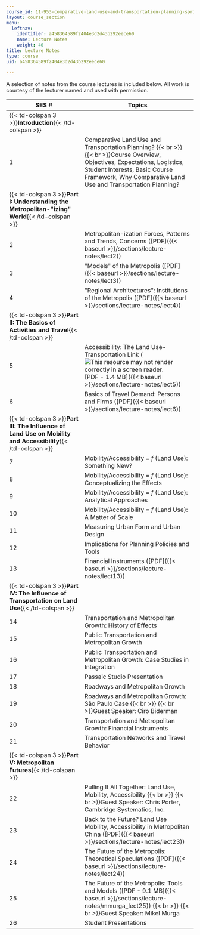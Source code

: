 ```yaml
---
course_id: 11-953-comparative-land-use-and-transportation-planning-spring-2006
layout: course_section
menu:
  leftnav:
    identifier: a458364589f2404e3d2d43b292eece60
    name: Lecture Notes
    weight: 40
title: Lecture Notes
type: course
uid: a458364589f2404e3d2d43b292eece60

---
```


A selection of notes from the course lectures is included below. All work is courtesy of the lecturer named and used with permission.

| SES # | Topics |
| --- | --- |
| {{< td-colspan 3 >}}**Introduction**{{< /td-colspan >}} |||
| 1 | Comparative Land Use and Transportation Planning?  {{< br >}}  {{< br >}}Course Overview, Objectives, Expectations, Logistics, Student Interests, Basic Course Framework, Why Comparative Land Use and Transportation Planning? |
| {{< td-colspan 3 >}}**Part I: Understanding the Metropolitan-"izing" World**{{< /td-colspan >}} |||
| 2 | Metropolitan-ization Forces, Patterns and Trends, Concerns ([PDF]({{< baseurl >}}/sections/lecture-notes/lect2)) |
| 3 | "Models" of the Metropolis ([PDF]({{< baseurl >}}/sections/lecture-notes/lect3)) |
| 4 | "Regional Architectures": Institutions of the Metropolis ([PDF]({{< baseurl >}}/sections/lecture-notes/lect4)) |
| {{< td-colspan 3 >}}**Part II: The Basics of Activities and Travel**{{< /td-colspan >}} |||
| 5 | Accessibility: The Land Use-Transportation Link (![This resource may not render correctly in a screen reader.](/images/inacessible.gif)[PDF - 1.4 MB]({{< baseurl >}}/sections/lecture-notes/lect5)) |
| 6 | Basics of Travel Demand: Persons and Firms ([PDF]({{< baseurl >}}/sections/lecture-notes/lect6)) |
| {{< td-colspan 3 >}}**Part III: The Influence of Land Use on Mobility and Accessibility**{{< /td-colspan >}} |||
| 7 | Mobility/Accessibility = _f_ (Land Use): Something New? |
| 8 | Mobility/Accessibility = _f_ (Land Use): Conceptualizing the Effects |
| 9 | Mobility/Accessibility = _f_ (Land Use): Analytical Approaches |
| 10 | Mobility/Accessibility = _f_ (Land Use): A Matter of Scale |
| 11 | Measuring Urban Form and Urban Design |
| 12 | Implications for Planning Policies and Tools |
| 13 | Financial Instruments ([PDF]({{< baseurl >}}/sections/lecture-notes/lect13)) |
| {{< td-colspan 3 >}}**Part IV: The Influence of Transportation on Land Use**{{< /td-colspan >}} |||
| 14 | Transportation and Metropolitan Growth: History of Effects |
| 15 | Public Transportation and Metropolitan Growth |
| 16 | Public Transportation and Metropolitan Growth: Case Studies in Integration |
| 17 | Passaic Studio Presentation |
| 18 | Roadways and Metropolitan Growth |
| 19 | Roadways and Metropolitan Growth: São Paulo Case  {{< br >}}  {{< br >}}Guest Speaker: Ciro Biderman |
| 20 | Transportation and Metropolitan Growth: Financial Instruments |
| 21 | Transportation Networks and Travel Behavior |
| {{< td-colspan 3 >}}**Part V: Metropolitan Futures**{{< /td-colspan >}} |||
| 22 | Pulling It All Together: Land Use, Mobility, Accessibility  {{< br >}}  {{< br >}}Guest Speaker: Chris Porter, Cambridge Systematics, Inc. |
| 23 | Back to the Future? Land Use Mobility, Accessibility in Metropolitan China ([PDF]({{< baseurl >}}/sections/lecture-notes/lect23)) |
| 24 | The Future of the Metropolis: Theoretical Speculations ([PDF]({{< baseurl >}}/sections/lecture-notes/lect24)) |
| 25 | The Future of the Metropolis: Tools and Models ([PDF - 9.1 MB]({{< baseurl >}}/sections/lecture-notes/mmurga_lect25))  {{< br >}}  {{< br >}}Guest Speaker: Mikel Murga |
| 26 | Student Presentations